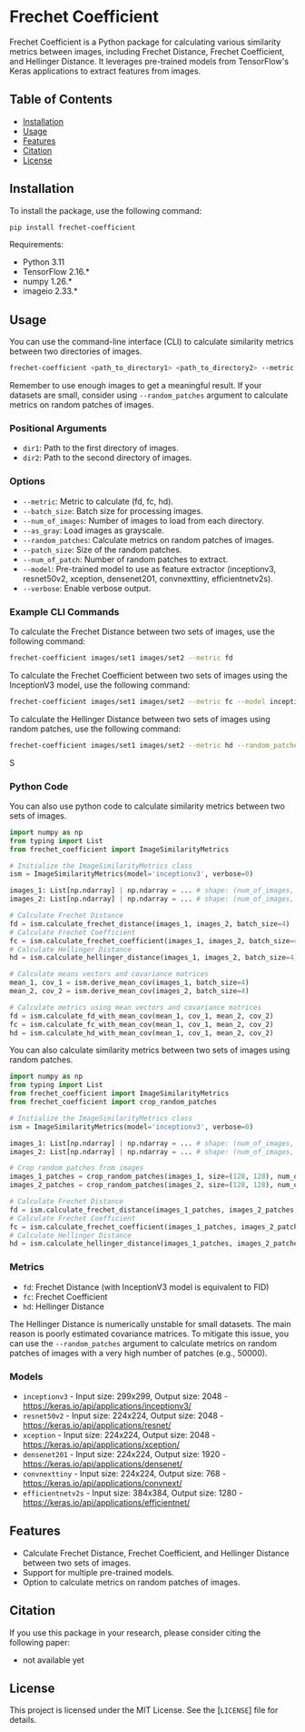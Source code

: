 # Frechet Coefficient

Frechet Coefficient is a Python package for calculating various similarity metrics between images, including Frechet Distance, Frechet Coefficient, and Hellinger Distance. It leverages pre-trained models from TensorFlow's Keras applications to extract features from images.

## Table of Contents

- [Installation](#installation)
- [Usage](#usage)
- [Features](#features)
- [Citation](#citation)
- [License](#license)

## Installation

To install the package, use the following command:

```sh
pip install frechet-coefficient
```

Requirements:
- Python 3.11
- TensorFlow 2.16.*
- numpy 1.26.*
- imageio 2.33.*

## Usage

You can use the command-line interface (CLI) to calculate similarity metrics between two directories of images.

```sh
frechet-coefficient <path_to_directory1> <path_to_directory2> --metric <metric> [options]
```

Remember to use enough images to get a meaningful result. If your datasets are small, consider using `--random_patches` argument to calculate metrics on random patches of images.

### Positional Arguments
- `dir1`: Path to the first directory of images.
- `dir2`: Path to the second directory of images.

### Options

- `--metric`: Metric to calculate (fd, fc, hd).
- `--batch_size`: Batch size for processing images.
- `--num_of_images`: Number of images to load from each directory.
- `--as_gray`: Load images as grayscale.
- `--random_patches`: Calculate metrics on random patches of images.
- `--patch_size`: Size of the random patches.
- `--num_of_patch`: Number of random patches to extract.
- `--model`: Pre-trained model to use as feature extractor (inceptionv3, resnet50v2, xception, densenet201, convnexttiny, efficientnetv2s).
- `--verbose`: Enable verbose output.

### Example CLI Commands

To calculate the Frechet Distance between two sets of images, use the following command:
```sh
frechet-coefficient images/set1 images/set2 --metric fd
```

To calculate the Frechet Coefficient between two sets of images using the InceptionV3 model, use the following command:
```sh
frechet-coefficient images/set1 images/set2 --metric fc --model inceptionv3
```

To calculate the Hellinger Distance between two sets of images using random patches, use the following command:
```sh
frechet-coefficient images/set1 images/set2 --metric hd --random_patches --patch_size 128 --num_of_patch 10000
```
S
### Python Code

You can also use python code to calculate similarity metrics between two sets of images.

```python
import numpy as np
from typing import List
from frechet_coefficient import ImageSimilarityMetrics

# Initialize the ImageSimilarityMetrics class
ism = ImageSimilarityMetrics(model='inceptionv3', verbose=0)

images_1: List[np.ndarray] | np.ndarray = ... # shape: (num_of_images, height, width, channels)
images_2: List[np.ndarray] | np.ndarray = ... # shape: (num_of_images, height, width, channels)

# Calculate Frechet Distance
fd = ism.calculate_frechet_distance(images_1, images_2, batch_size=4)
# Calculate Frechet Coefficient
fc = ism.calculate_frechet_coefficient(images_1, images_2, batch_size=4)
# Calculate Hellinger Distance
hd = ism.calculate_hellinger_distance(images_1, images_2, batch_size=4)

# Calculate means vectors and covariance matrices
mean_1, cov_1 = ism.derive_mean_cov(images_1, batch_size=4)
mean_2, cov_2 = ism.derive_mean_cov(images_2, batch_size=4)

# Calculate metrics using mean vectors and covariance matrices
fd = ism.calculate_fd_with_mean_cov(mean_1, cov_1, mean_2, cov_2)
fc = ism.calculate_fc_with_mean_cov(mean_1, cov_1, mean_2, cov_2)
hd = ism.calculate_hd_with_mean_cov(mean_1, cov_1, mean_2, cov_2)

```

You can also calculate similarity metrics between two sets of images using random patches.

```python
import numpy as np
from typing import List
from frechet_coefficient import ImageSimilarityMetrics
from frechet_coefficient import crop_random_patches

# Initialize the ImageSimilarityMetrics class
ism = ImageSimilarityMetrics(model='inceptionv3', verbose=0)

images_1: List[np.ndarray] | np.ndarray = ... # shape: (num_of_images, height, width, channels)
images_2: List[np.ndarray] | np.ndarray = ... # shape: (num_of_images, height, width, channels)

# Crop random patches from images
images_1_patches = crop_random_patches(images_1, size=(128, 128), num_of_patch=10000)
images_2_patches = crop_random_patches(images_2, size=(128, 128), num_of_patch=10000)

# Calculate Frechet Distance
fd = ism.calculate_frechet_distance(images_1_patches, images_2_patches, batch_size=4)
# Calculate Frechet Coefficient
fc = ism.calculate_frechet_coefficient(images_1_patches, images_2_patches, batch_size=4)
# Calculate Hellinger Distance
hd = ism.calculate_hellinger_distance(images_1_patches, images_2_patches, batch_size=4)
```


### Metrics

- `fd`: Frechet Distance (with InceptionV3 model is equivalent to FID)
- `fc`: Frechet Coefficient
- `hd`: Hellinger Distance

The Hellinger Distance is numerically unstable for small datasets. The main reason is poorly estimated covariance matrices. To mitigate this issue, you can use the `--random_patches` argument to calculate metrics on random patches of images with a very high number of patches (e.g., 50000).

### Models

- `inceptionv3` - Input size: 299x299, Output size: 2048 - https://keras.io/api/applications/inceptionv3/
- `resnet50v2` - Input size: 224x224, Output size: 2048 - https://keras.io/api/applications/resnet/
- `xception` - Input size: 224x224, Output size: 2048 - https://keras.io/api/applications/xception/
- `densenet201` - Input size: 224x224, Output size: 1920 - https://keras.io/api/applications/densenet/
- `convnexttiny` - Input size: 224x224, Output size: 768 - https://keras.io/api/applications/convnext/
- `efficientnetv2s` - Input size: 384x384, Output size: 1280 - https://keras.io/api/applications/efficientnet/


## Features

- Calculate Frechet Distance, Frechet Coefficient, and Hellinger Distance between two sets of images.
- Support for multiple pre-trained models.
- Option to calculate metrics on random patches of images. 

## Citation

If you use this package in your research, please consider citing the following paper:

- not available yet

## License

This project is licensed under the MIT License. See the [`LICENSE`] file for details.
